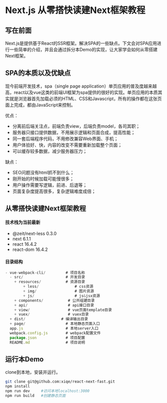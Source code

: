# Next.js 从零搭快读建Next框架教程

## 写在前面
Next.js是提供基于React的SSR框架。解决SPA的一些缺点。下文会对SPA应用进行一些简单的介绍，并且会通过拆分本Demo的实现，让大家学会如何从零搭建Next框架。

## SPA的本质以及优缺点
现今前端开发技术，spa（single page application）单页应用的普及度越来越高，react以及vue这类的前端UI框架为spa提供的很好的实现。单页应用的本质其实就是浏览器首先加载必须的HTML、CSS和Javascript，所有的操作都在这张页面上完成，都由JavaScript来控制。

优点：
- 分离前后端关注点，前端负责view，后端负责model，各司其职；
- 服务器只接口提供数据，不用展示逻辑和页面合成，提高性能；
- 同一套后端程序代码，不用修改兼容Web界面、手机；
- 用户体验好、快，内容的改变不需要重新加载整个页面；
- 可以缓存较多数据，减少服务器压力；

缺点：
- SEO问题没有html抓不到什么；
- 刚开始的时候加载可能慢很多；
- 用户操作需要写逻辑，前进、后退等；
- 页面复杂度提高很多，复杂逻辑难度成倍；

## 从零搭快读建Next框架教程

#### 技术栈为当前最新
- @zeit/next-less 0.3.0
- next 6.1.1
- react 16.4.2
- react-dom 16.4.2  

#### 目录结构
``` js
- vue-webpack-cli/         # 项目名称
  - src/                   # 开发目录
    + resources/           # 资源目录
        + less/                # css资源
        + img/                 # 图片资源
        + js/                  # js&jsx资源
    + components/           # 公共组建目录
    + api/                  # api接口目录
    + view/                 # vue页面template目录
    + vuex/                 # vuex目录
  + dist/                # 编译输出目录
  + page/                  # 本地静态页面入口
  app.js                   # 本地server入口
  webpack.config.js        # webpack配置文件
  package.json             # 项目配置
  README.md                # 项目说明
```


## 运行本Demo
clone到本地，安装并运行。
``` bash
git clone git@github.com:xiqe/react-next-fast.git
npm install
npm run dev     #访问本地localhost:3000
npm run build   #创建静态页面
```







